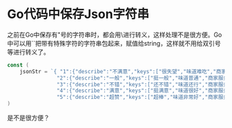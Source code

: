 # Go代码中保存Json字符串

之前在Go中保存有"号的字符串时，都会用\进行转义，这样处理不是很方便。Go中可以用``把带有特殊字符的字符串包起来，赋值给string，这样就不用给双引号等进行转义了。

```go
const (
    jsonStr = `{ "1":{"describe":"不满意","keys":["很失望","味道难吃","商家服务不好"]},
                "2":{"describe":"一般","keys":["挺一般","味道普通","商家服务一般"]},
                "3":{"describe":"不错","keys":["还不错","味道还行","商家服务不错"]},
                "4":{"describe":"满意","keys":["挺满意","味道很好","商家服务满意"]},
                "5":{"describe":"超赞","keys":["超棒","味道非常好","商家服务超赞"]}}`
)
```

是不是很方便？